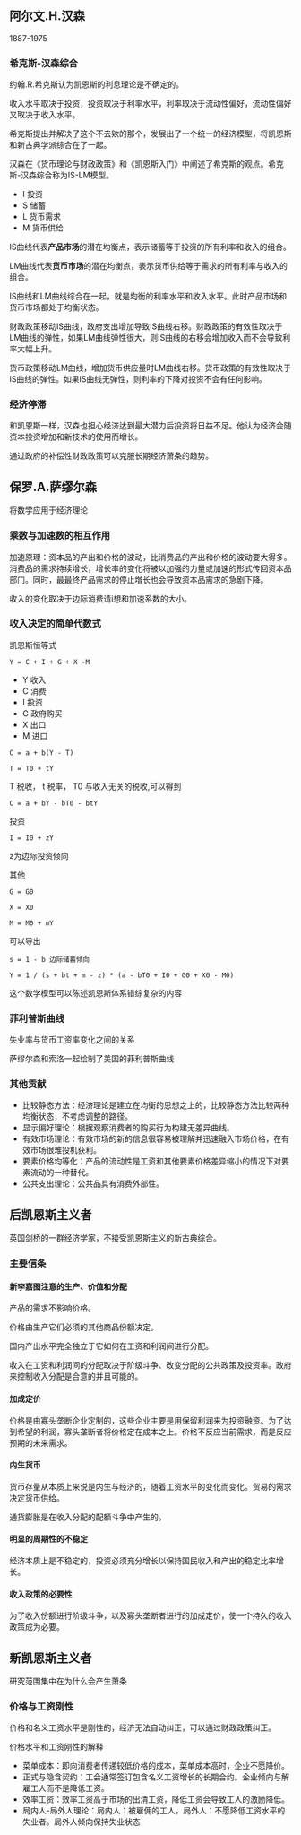 
## 阿尔文.H.汉森

1887-1975

### 希克斯-汉森综合

约翰.R.希克斯认为凯恩斯的利息理论是不确定的。

收入水平取决于投资，投资取决于利率水平，利率取决于流动性偏好，流动性偏好又取决于收入水平。

希克斯提出并解决了这个不去欸的那个，发展出了一个统一的经济模型，将凯恩斯和新古典学派综合在了一起。

汉森在《货币理论与财政政策》和《凯恩斯入门》中阐述了希克斯的观点。希克斯-汉森综合称为IS-LM模型。
+ I 投资
+ S 储蓄
+ L 货币需求
+ M 货币供给

IS曲线代表**产品市场**的潜在均衡点，表示储蓄等于投资的所有利率和收入的组合。

LM曲线代表**货币市场**的潜在均衡点，表示货币供给等于需求的所有利率与收入的组合。

IS曲线和LM曲线综合在一起，就是均衡的利率水平和收入水平。此时产品市场和货币市场都处于均衡状态。

财政政策移动IS曲线，政府支出增加导致IS曲线右移。财政政策的有效性取决于LM曲线的弹性，如果LM曲线弹性很大，则IS曲线的右移会增加收入而不会导致利率大幅上升。

货币政策移动LM曲线，增加货币供应量时LM曲线右移。货币政策的有效性取决于IS曲线的弹性。如果IS曲线无弹性，则利率的下降对投资不会有任何影响。

### 经济停滞

和凯恩斯一样，汉森也担心经济达到最大潜力后投资将日益不足。他认为经济会随资本投资增加和新技术的使用而增长。

通过政府的补偿性财政政策可以克服长期经济萧条的趋势。

## 保罗.A.萨缪尔森

将数学应用于经济理论

### 乘数与加速数的相互作用

加速原理：资本品的产出和价格的波动，比消费品的产出和价格的波动要大得多。消费品的需求持续增长，增长率的变化将被以加强的力量或加速的形式传回资本品部门。同时，最最终产品需求的停止增长也会导致资本品需求的急剧下降。

收入的变化取决于边际消费请i想和加速系数的大小。

### 收入决定的简单代数式

凯恩斯恒等式
```
Y = C + I + G + X -M
```
+ Y 收入
+ C 消费
+ I 投资
+ G 政府购买
+ X 出口
+ M 进口

```
C = a + b(Y - T)

T = T0 + tY
```
T 税收， t 税率， T0 与收入无关的税收,可以得到
```
C = a + bY - bT0 - btY
```

投资

```
I = I0 + zY
```
z为边际投资倾向

其他
```
G = G0

X = X0

M = M0 + mY
```

可以导出

```
s = 1 - b 边际储蓄倾向

Y = 1 / (s + bt + m - z) * (a - bT0 + I0 + G0 + X0 - M0)
```

这个数学模型可以陈述凯恩斯体系错综复杂的内容

### 菲利普斯曲线

失业率与货币工资率变化之间的关系

萨缪尔森和索洛一起绘制了美国的菲利普斯曲线

### 其他贡献

+ 比较静态方法：经济理论是建立在均衡的思想之上的，比较静态方法比较两种均衡状态，不考虑调整的路径。
+ 显示偏好理论：根据观察消费者的购买行为构建无差异曲线。
+ 有效市场理论：有效市场的新的信息很容易被理解并迅速融入市场价格，在有效市场很难投机获利。
+ 要素价格均等化：产品的流动性是工资和其他要素价格差异缩小的情况下对要素流动的一种替代。
+ 公共支出理论：公共品具有消费外部性。


## 后凯恩斯主义者


英国剑桥的一群经济学家，不接受凯恩斯主义的新古典综合。

### 主要信条

#### 新李嘉图注意的生产、价值和分配

产品的需求不影响价格。

价格由生产它们必须的其他商品份额决定。

国内产出水平完全独立于它如何在工资和利润间进行分配。

收入在工资和利润间的分配取决于阶级斗争、改变分配的公共政策及投资率。政府来控制收入分配是合意的并且可能的。

#### 加成定价

价格是由寡头垄断企业定制的，这些企业主要是用保留利润来为投资融资。为了达到希望的利润，寡头垄断者将价格定在成本之上。价格不反应当前需求，而是反应预期的未来需求。

#### 内生货币

货币存量从本质上来说是内生与经济的，随着工资水平的变化而变化。贸易的需求决定货币供给。

通货膨胀是在收入分配的配额斗争中产生的。

#### 明显的周期性的不稳定

经济本质上是不稳定的，投资必须充分增长以保持国民收入和产出的稳定比率增长。

#### 收入政策的必要性

为了收入份额进行阶级斗争，以及寡头垄断者进行的加成定价，使一个持久的收入政策成为必要。

## 新凯恩斯主义者

研究范围集中在为什么会产生萧条

### 价格与工资刚性

价格和名义工资水平是刚性的，经济无法自动纠正，可以通过财政政策纠正。


价格水平和工资刚性的解释
+ 菜单成本：即向消费者传递较低价格的成本，菜单成本高时，企业不愿降价。
+ 正式与隐含契约：工会通常签订包含名义工资增长的长期合约。企业倾向与解雇工人而不是降低工资。
+ 效率工资：效率工资高于市场的出清工资，降低工资会导致工人的激励降低。
+ 局内人-局外人理论：局内人：被雇佣的工人，局外人：不愿降低工资水平的失业者。局外人倾向保持失业状态


